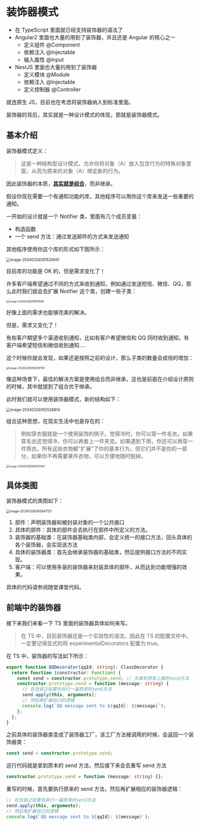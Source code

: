 # 装饰器模式

- 在 TypeScript 里面就已经支持装饰器的语法了
- Angular2 里面也大量的用到了装饰器，并且还是 Angular 的核心之一
  - 定义组件 @Component
  - 依赖注入 @Injectable
  - 输入属性 @Input
- NestJS 里面也大量的用到了装饰器
  - 定义模块 @Module
  - 依赖注入 @Injectable
  - 定义控制器 @Controller

就连原生 JS，目前也在考虑将装饰器纳入到标准里面。

装饰器的背后，其实就是一种设计模式的体现，那就是装饰器模式。



## 基本介绍

装饰器模式定义：

> 这是一种结构型设计模式，允许你将对象（A）放入包含行为的特殊对象里面，从而为原来的对象（A）绑定新的行为。

因此装饰器的本质，**<u>其实就是组合</u>**，而非继承。

假设你现在需要一个有通知功能的库，其他程序可以用你这个库来发送一些重要的通知。

一开始的设计就是一个 Notifier 类，里面有几个成员变量：

- 构造函数
- 一个 send 方法：通过发送邮件的方式来发送通知

其他程序使用你这个库的形式如下图所示：

<img src="https://xiejie-typora.oss-cn-chengdu.aliyuncs.com/2024-03-26-011531.png" alt="image-20240326091530941" style="zoom:70%;" />

目前库的功能是 OK 的，但是需求变化了！

许多客户端希望通过不同的方式来收到通知，例如通过发送短信、微信、QQ，那么此时我们就会去扩展 Notifier 这个类，创建一些子类：

<img src="https://xiejie-typora.oss-cn-chengdu.aliyuncs.com/2024-03-26-011812.png" alt="image-20240326091811948" style="zoom:50%;" />

好像上面的需求也能够完美的解决。

但是，需求又变化了！

有些客户期望多个渠道收到通知，比如有客户希望微信和 QQ 同时收到通知，有客户端希望短信和微信收到通知....

这个时候你就会发现，如果还是按照之前的设计，那么子类的数量会成倍的增加：

<img src="https://xiejie-typora.oss-cn-chengdu.aliyuncs.com/2024-03-26-012217.png" alt="image-20240326092216709" style="zoom:50%;" />

像这种场景下，最佳的解决方案是使用组合而非继承，这也是前面在介绍设计原则的时候，其中就提到了组合优于继承。

此时我们就可以使用装饰器模式，新的结构如下：

<img src="https://xiejie-typora.oss-cn-chengdu.aliyuncs.com/2024-03-26-012529.png" alt="image-20240326092528814" style="zoom:70%;" />

组合这种思想，在现实生活中也是存在的：

>例如穿衣服就是一个使用装饰的例子。觉得冷时，你可以穿一件毛衣。如果穿毛衣还觉得冷，你可以再套上一件夹克。如果遇到下雨，你还可以再穿一件雨衣。所有这些衣物都“扩展”了你的基本行为，但它们并不是你的一部分，如果你不再需要某件衣物，可以方便地随时脱掉。

<img src="https://xiejie-typora.oss-cn-chengdu.aliyuncs.com/2024-03-26-012807.png" alt="image-20240326092807067" style="zoom:50%;" />



## 具体类图

装饰器模式的类图如下：

<img src="https://xiejie-typora.oss-cn-chengdu.aliyuncs.com/2024-03-26-013947.png" alt="image-20240326093947121" style="zoom:60%;" />

1. 部件：声明装饰器和被封装对象的一个公共接口
2. 具体的部件：具体的部件会去执行在部件中所定义的方法。
3. 装饰器的基础类：在装饰器基础类内部，会定义统一的接口方法，回头具体的各个装饰器，会实现该方法
4. 具体的装饰器类：首先会继承装饰器的基础类，然后提供接口方法的不同实现。
5. 客户端：可以使用多层的装饰器来封装具体的部件，从而达到功能增强的效果。



具体的代码请参阅随堂课堂代码。



## 前端中的装饰器

接下来我们来看一下 TS 里面的装饰器具体如何来写。

> 在 TS 中，目前装饰器还是一个实验性的语法，因此在 TS 的配置文件中，一定要记得显式的将 experimentalDecorators 配置为 true。

在 TS 中，装饰器的写法如下所示：

```ts
export function QQDecorator(qqId: string): ClassDecorator {
  return function (constructor: Function) {
    const send = constructor.prototype.send; // 先拿到原型上面的send方法
    constructor.prototype.send = function (message: string) {
      // 在包装之前要先执行一遍原来的send方法
      send.apply(this, arguments);
      // 然后再扩展自己的逻辑
      console.log(`QQ message sent to ${qqId}: ${message}`);
    };
  };
}
```

之前具体的装饰器类变成了装饰器工厂，该工厂方法被调用的时候，会返回一个装饰器类：

```ts
const send = constructor.prototype.send;
```

这行代码就是拿到原本的 send 方法，然后接下来会去重写 send 方法

```ts
constructor.prototype.send = function (message: string) {};
```

重写的时候，首先要执行原来的 send 方法，然后再扩展相应的装饰器逻辑：

```ts
// 在包装之前要先执行一遍原来的send方法
send.apply(this, arguments);
// 然后再扩展自己的逻辑
console.log(`QQ message sent to ${qqId}: ${message}`);
```

